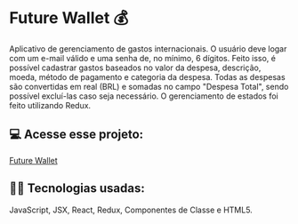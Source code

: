 # Future Wallet 💰
Aplicativo de gerenciamento de gastos internacionais.
O usuário deve logar com um e-mail válido e uma senha de, no mínimo, 6 dígitos.
Feito isso, é possível cadastrar gastos baseados no valor da despesa, descrição, moeda, método de pagamento e categoria da despesa.
Todas as despesas são convertidas em real (BRL) e somadas no campo "Despesa Total", sendo possível excluí-las caso seja necessário.
O gerenciamento de estados foi feito utilizando Redux.
<br>

## 💻 Acesse esse projeto:
[Future Wallet](https://future-wallet.vercel.app/)

## 👨‍💻 Tecnologias usadas:
JavaScript, JSX, React, Redux, Componentes de Classe e HTML5.
